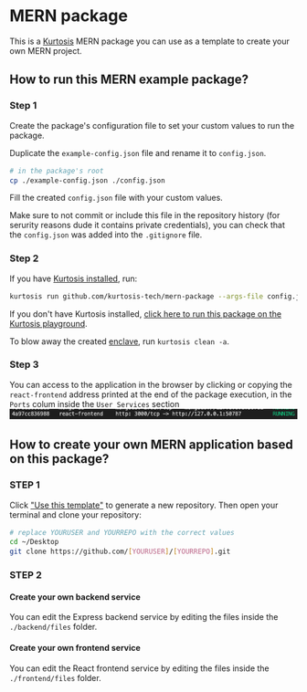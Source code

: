 # MERN package

This is a [Kurtosis](https://github.com/kurtosis-tech/kurtosis/) MERN package you can use as a template to create your own MERN project.

## How to run this MERN example package?

### Step 1

Create the package's configuration file to set your custom values to run the package.

Duplicate the `example-config.json` file and rename it to `config.json`.

```bash
# in the package's root
cp ./example-config.json ./config.json
```

Fill the created `config.json` file with your custom values.

Make sure to not commit or include this file in the repository history (for serurity reasons dude it contains private credentials), you can check that the `config.json` was added into the `.gitignore` file.

### Step 2

If you have [Kurtosis installed][install-kurtosis], run:

```bash
kurtosis run github.com/kurtosis-tech/mern-package --args-file config.json
```

If you don't have Kurtosis installed, [click here to run this package on the Kurtosis playground](https://gitpod.io/?autoStart=true&editor=code#https://github.com/kurtosis-tech/playground-gitpod).

To blow away the created [enclave][enclaves-reference], run `kurtosis clean -a`.

### Step 3

You can access to the application in the browser by clicking or copying the `react-frontend` address printed at the end of the package execution, in the `Ports` colum inside the `User Services` section
<img alt="frontend address example" src="./readme-files/frontend-address.png" />

## How to create your own MERN application based on this package?

### STEP 1

Click ["Use this template"](https://github.com/benelferink/MERN-template/generate) to generate a new repository.
Then open your terminal and clone your repository:

```bash
# replace YOURUSER and YOURREPO with the correct values
cd ~/Desktop
git clone https://github.com/[YOURUSER]/[YOURREPO].git
```

### STEP 2

#### Create your own backend service

You can edit the Express backend service by editing the files inside the `./backend/files` folder.

#### Create your own frontend service

You can edit the React frontend service by editing the files inside the `./frontend/files` folder.

<!-------------------------------- LINKS ------------------------------->
[install-kurtosis]: https://docs.kurtosis.com/install
[enclaves-reference]: https://docs.kurtosis.com/concepts-reference/enclaves
